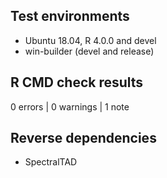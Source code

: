 ## Test environments
* Ubuntu 18.04, R 4.0.0 and devel
* win-builder (devel and release)

## R CMD check results

0 errors | 0 warnings | 1 note

## Reverse dependencies

* SpectralTAD
